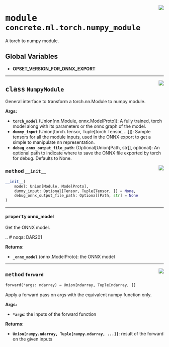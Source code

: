 <!-- markdownlint-disable -->

<a href="../../../src/concrete/ml/torch/numpy_module.py#L0"><img align="right" style="float:right;" src="https://img.shields.io/badge/-source-cccccc?style=flat-square"></a>

# <kbd>module</kbd> `concrete.ml.torch.numpy_module`

A torch to numpy module.

## **Global Variables**

- **OPSET_VERSION_FOR_ONNX_EXPORT**

______________________________________________________________________

<a href="../../../src/concrete/ml/torch/numpy_module.py#L19"><img align="right" style="float:right;" src="https://img.shields.io/badge/-source-cccccc?style=flat-square"></a>

## <kbd>class</kbd> `NumpyModule`

General interface to transform a torch.nn.Module to numpy module.

**Args:**

- <b>`torch_model`</b> (Union\[nn.Module, onnx.ModelProto\]):  A fully trained, torch model along with  its parameters or the onnx graph of the model.
- <b>`dummy_input`</b> (Union\[torch.Tensor, Tuple\[torch.Tensor, ...\]\]):  Sample tensors for all the  module inputs, used in the ONNX export to get a simple to manipulate nn representation.
- <b>`debug_onnx_output_file_path`</b>:  (Optional\[Union\[Path, str\]\], optional): An optional path to  indicate where to save the ONNX file exported by torch for debug.  Defaults to None.

<a href="../../../src/concrete/ml/torch/numpy_module.py#L32"><img align="right" style="float:right;" src="https://img.shields.io/badge/-source-cccccc?style=flat-square"></a>

### <kbd>method</kbd> `__init__`

```python
__init__(
    model: Union[Module, ModelProto],
    dummy_input: Optional[Tensor, Tuple[Tensor, ]] = None,
    debug_onnx_output_file_path: Optional[Path, str] = None
)
```

______________________________________________________________________

#### <kbd>property</kbd> onnx_model

Get the ONNX model.

.. # noqa: DAR201

**Returns:**

- <b>`_onnx_model`</b> (onnx.ModelProto):  the ONNX model

______________________________________________________________________

<a href="../../../src/concrete/ml/torch/numpy_module.py#L79"><img align="right" style="float:right;" src="https://img.shields.io/badge/-source-cccccc?style=flat-square"></a>

### <kbd>method</kbd> `forward`

```python
forward(*args: ndarray) → Union[ndarray, Tuple[ndarray, ]]
```

Apply a forward pass on args with the equivalent numpy function only.

**Args:**

- <b>`*args`</b>:  the inputs of the forward function

**Returns:**

- <b>`Union[numpy.ndarray, Tuple[numpy.ndarray, ...]]`</b>:  result of the forward on the given  inputs
